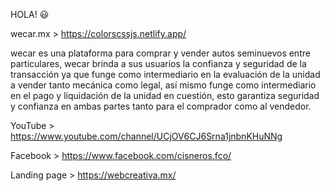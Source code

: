 HOLA! 😃

wecar.mx > https://colorscssjs.netlify.app/

wecar es una plataforma para comprar y vender autos seminuevos entre particulares, wecar brinda a sus usuarios la confianza y seguridad de la transacción ya que funge como intermediario en la evaluación de la unidad a vender tanto mecánica como legal, así mismo funge como intermediario en el pago y liquidación de la unidad en cuestión, esto garantiza seguridad y confianza en ambas partes tanto para el comprador como al vendedor.

YouTube > https://www.youtube.com/channel/UCjOV6CJ6Srna1jnbnKHuNNg

Facebook > https://www.facebook.com/cisneros.fco/

Landing page > https://webcreativa.mx/

